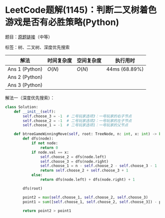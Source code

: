 # LeetCode题解(1145)：判断二叉树着色游戏是否有必胜策略(Python)

题目：[原题链接](https://leetcode-cn.com/problems/binary-tree-coloring-game/)（中等）

标签：树、二叉树、深度优先搜索

| 解法           | 时间复杂度 | 空间复杂度 | 执行用时      |
| -------------- | ---------- | ---------- | ------------- |
| Ans 1 (Python) | $O(N)$     | $O(N)$     | 44ms (68.89%) |
| Ans 2 (Python) |            |            |               |
| Ans 3 (Python) |            |            |               |

解法一（深度优先搜索）：

```python
class Solution:
    def __init__(self):
        self.choose_3 = -1  # 二号玩家选项3：一号玩家的右子节点
        self.choose_2 = -1  # 二号玩家选项2：一号玩家的左子节点
        self.choose_1 = -1  # 二号玩家选项1：一号玩家的父节点

    def btreeGameWinningMove(self, root: TreeNode, n: int, x: int) -> bool:
        def dfs(node):
            if not node:
                return 0
            if node.val == x:
                self.choose_2 = dfs(node.left)
                self.choose_3 = dfs(node.right)
                self.choose_1 = n - self.choose_2 - self.choose_3 - 1
                return self.choose_2 + self.choose_3 + 1
            else:
                return dfs(node.left) + dfs(node.right) + 1

        dfs(root)

        point2 = max(self.choose_1, self.choose_2, self.choose_3)
        point1 = sum([self.choose_1, self.choose_2, self.choose_3]) - point2

        return point2 > point1
```